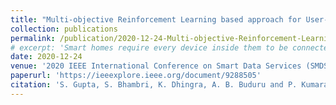 ```yaml
---
title: "Multi-objective Reinforcement Learning based approach for User-Centric Power Optimization in Smart Home Environments"
collection: publications
permalink: /publication/2020-12-24-Multi-objective-Reinforcement-Learning-based-approach-for-User-Centric-Power-Optimization-in-Smart-Home-Environments
# excerpt: 'Smart homes require every device inside them to be connected with each other at all times, which leads to a lot of power wastage on a daily basis. As the devices inside a smart home increase, it becomes difficult for the user to control or operate every individual device optimally. Therefore, users generally rely on power management systems for such optimization but often are not satisfied with the results. In this paper, we present a novel multi-objective reinforcement learning framework with two-fold objectives of minimizing power consumption and maximizing user satisfaction. The framework explores the trade-off between the two objectives and converges to a better power management policy when both objectives are considered while finding an optimal policy. We experiment on real-world smart home data, and show that the multi-objective approaches: i) establish trade-off between the two objectives, ii) achieve better combined user satisfaction and power consumption than single-objective approaches. We also show that the devices that are used regularly and have several fluctuations in device modes at regular intervals should be targeted for optimization, and the experiments on data from other smart homes fetch similar results, hence ensuring transfer-ability of the proposed framework.'
date: 2020-12-24
venue: '2020 IEEE International Conference on Smart Data Services (SMDS)'
paperurl: 'https://ieeexplore.ieee.org/document/9288505'
citation: 'S. Gupta, S. Bhambri, K. Dhingra, A. B. Buduru and P. Kumaraguru, "Multi-objective Reinforcement Learning based approach for User-Centric Power Optimization in Smart Home Environments," 2020 IEEE International Conference on Smart Data Services (SMDS), 2020, pp. 89-96, doi: 10.1109/SMDS49396.2020.00018.'
---
```

<!-- **Abstract**:  Smart homes require every device inside them to be connected with each other at all times, which leads to a lot of power wastage on a daily basis. As the devices inside a smart home increase, it becomes difficult for the user to control or operate every individual device optimally. Therefore, users generally rely on power management systems for such optimization but often are not satisfied with the results. In this paper, we present a novel multi-objective reinforcement learning framework with two-fold objectives of minimizing power consumption and maximizing user satisfaction. The framework explores the trade-off between the two objectives and converges to a better power management policy when both objectives are considered while finding an optimal policy. We experiment on real-world smart home data, and show that the multi-objective approaches: i) establish trade-off between the two objectives, ii) achieve better combined user satisfaction and power consumption than single-objective approaches. We also show that the devices that are used regularly and have several fluctuations in device modes at regular intervals should be targeted for optimization, and the experiments on data from other smart homes fetch similar results, hence ensuring transfer-ability of the proposed framework.

[Download paper here](https://github.com/sbhambr1/siddhantbhambri.github.io/raw/master/files/Making%20Smart%20Homes%20Smarter-%20Optimizing%20Energy%20Consumption%20with%20Human%20in%20the%20Loop.pdf) -->

<!-- Recommended citation: S. Gupta, S. Bhambri, K. Dhingra, A. B. Buduru and P. Kumaraguru, "Multi-objective Reinforcement Learning based approach for User-Centric Power Optimization in Smart Home Environments," 2020 IEEE International Conference on Smart Data Services (SMDS), 2020, pp. 89-96, doi: 10.1109/SMDS49396.2020.00018. -->